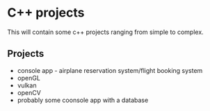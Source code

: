 # C++ projects
This will contain some c++ projects ranging from simple to complex.

## Projects
- console app - airplane reservation system/flight booking system
- openGL 
- vulkan 
- openCV
- probably some coonsole app with a database
